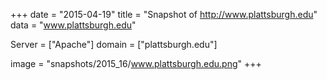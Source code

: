 
+++
date = "2015-04-19"
title = "Snapshot of http://www.plattsburgh.edu"
data = "www.plattsburgh.edu"

Server = ["Apache"]
domain = ["plattsburgh.edu"]

  image = "snapshots/2015_16/www.plattsburgh.edu.png"
+++
#
